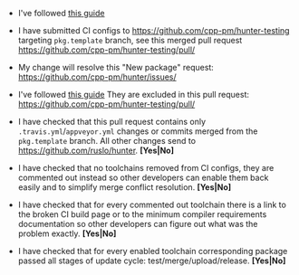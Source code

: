 <!--- Please check that your pull request satisfy all requirements -->
* I've followed [this guide](https://cpp-pm-hunter.readthedocs.io/en/latest/creating-new/create/cmake.html)
* I have submitted CI configs to https://github.com/cpp-pm/hunter-testing targeting `pkg.template` branch,
  see this merged pull request https://github.com/cpp-pm/hunter-testing/pull/<number>
* My change will resolve this "New package" request: https://github.com/cpp-pm/hunter/issues/<number>
* I've followed [this guide](https://cpp-pm-hunter.readthedocs.io/en/latest/creating-new/update.html)
  They are excluded in this pull request: https://github.com/cpp-pm/hunter-testing/pull/<number>

* I have checked that this pull request contains only
  `.travis.yml`/`appveyor.yml` changes or commits merged from the `pkg.template` branch. All other changes send
  to https://github.com/ruslo/hunter. **[Yes|No]**

* I have checked that no toolchains removed from CI configs, they are commented
  out instead so other developers can enable them back easily and to simplify
  merge conflict resolution. **[Yes|No]**

* I have checked that for every commented out toolchain there is a link to the
  broken CI build page or to the minimum compiler requirements documentation
  so other developers can figure out what was the problem exactly. **[Yes|No]**

<!--- Remove next line if this pull request is part of procedure of adding new package -->
* I have checked that for every enabled toolchain corresponding package passed
  all stages of update cycle: test/merge/upload/release. **[Yes|No]**
